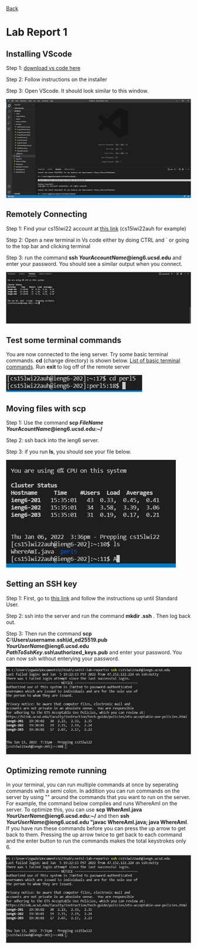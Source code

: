 [Back](https://darrengn.github.io/cse15l-lab-reports/index.html)

# Lab Report 1

## Installing VScode<br>

Step 1: [download vs code here](https://code.visualstudio.com/) 

Step 2: Follow instructions on the installer 

Step 3: Open VScode. It should look similar to this window.

![Image](LabOnePics\Pic1.png)<br>

## Remotely Connecting<br>

Step 1: Find your cs15lwi22 account at [this link](https://sdacs.ucsd.edu/~icc/index.php) (cs15lwi22auh for example) 

Step 2: Open a new terminal in Vs code either by doing CTRL and ` or going to the top bar and clicking terminal

Step 3: run the command **ssh *YourAccountName*@ieng6.ucsd.edu** and enter your password. You should see a similar output when you connect.

![Image](LabOnePics\Pic2.png) <br>

## Test some terminal commands<br>

You are now connected to the ieng server. Try some basic terminal commands. **cd** (change directory) is shown below. [List of basic terminal commands](https://www.techrepublic.com/article/16-terminal-commands-every-user-should-know/). Run **exit** to log off of the remote server

![Image](LabOnePics\Pic3.png) <br>

## Moving files with scp<br>

Step 1: Use the command **scp *FileName* *YourAcountName*@ieng6.ucsd.edu:~/**

Step 2: ssh back into the ieng6 server.

Step 3: if you run **ls**, you should see your file below.

![Image](LabOnePics\Pic4.png)<br>

## Setting an SSH key <br>

Step 1: First, go to [this link](https://docs.microsoft.com/en-us/windows-server/administration/openssh/openssh_keymanagement#user-key-generation) and follow the instructions up until Standard User.

Step 2: ssh into the server and run the command **mkdir .ssh** . Then log back out.

Step 3: Then run the command **scp C:\Users\username\.ssh\id_ed25519.pub *YourUserName*@ieng6.ucsd.edu *PathToSshKey*\.ssh\authorized_keys.pub** and enter your password. You can now ssh without enterying your password.

![Image](LabOnePics\Pic5.png)

## Optimizing remote running<br>
    
In your terminal, you can run multiple commands at once by seperating commands with a semi colon. In addition you can run commands on the server by using "" around the commands that you want to run on the server. For example, the command below compiles and runs WhereAmI on the server. To optimize this, you can use **scp WherAmI.java *YourUserName*@ieng6.ucsd.edu:~/** and then **ssh *YourUserName*@ieng6.ucsd.edu "javac WhereAmI.java; java WhereAmI**. If you have run these commands before you can press the up arrow to get back to them. Pressing the up arrow twice to get back to each command and the enter button to run the commands makes the total keystrokes only 6.
    
![Image](LabOnePics\Pic5.png)